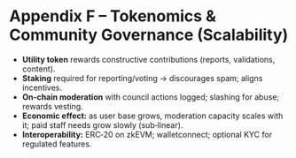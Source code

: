 # Appendix F – Tokenomics & Community Governance (Scalability)

- **Utility token** rewards constructive contributions (reports, validations, content).  
- **Staking** required for reporting/voting → discourages spam; aligns incentives.  
- **On‑chain moderation** with council actions logged; slashing for abuse; rewards vesting.  
- **Economic effect:** as user base grows, moderation capacity scales with it; paid staff needs grow slowly (sub‑linear).  
- **Interoperability:** ERC‑20 on zkEVM; walletconnect; optional KYC for regulated features.
